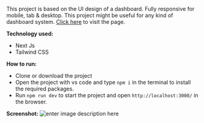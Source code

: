 This project is based on the UI design of a dashboard. Fully responsive for mobile, tab & desktop. This project might be useful for any kind of dashboard system. [Click here](https://starbucks-dashboard.vercel.app/) to visit the page.

**Technology used:** 
 - Next Js
 - Tailwind CSS

**How to run:**
 - Clone or download the project
 - Open the project with vs code and type `npm i` in the terminal to install the required packages. 
 - Run `npm run dev` to start the project and open `http://localhost:3000/` in the browser.

**Screenshot:**
![enter image description here](https://i.ibb.co/sbXyBWN/starbucks-dashboard-1.png)
